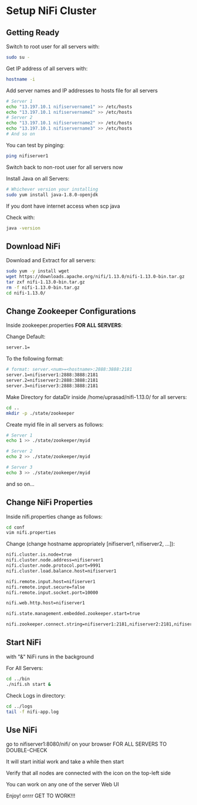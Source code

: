 # Setup NiFi Cluster

## Getting Ready

Switch to root user for all servers with:

```bash
sudo su -
```

Get IP address of all servers with:

```bash
hostname -i
```

Add server names and IP addresses to hosts file for all servers

```bash
# Server 1
echo "13.197.10.1 nifiservername1" >> /etc/hosts
echo "13.197.10.1 nifiservername2" >> /etc/hosts
# Server 2
echo "13.197.10.1 nifiservername2" >> /etc/hosts
echo "13.197.10.1 nifiservername3" >> /etc/hosts
# And so on
```

You can test by pinging:

```bash
ping nifiserver1
```

Switch back to non-root user for all servers now

Install Java on all Servers:

```bash
# Whichever version your installing
sudo yum install java-1.8.0-openjdk
```

If you dont have internet access when scp java

Check with:

```bash
java -version
```

## Download NiFi

Download and Extract for all servers:

```bash
sudo yum -y install wget
wget https://downloads.apache.org/nifi/1.13.0/nifi-1.13.0-bin.tar.gz
tar zxf nifi-1.13.0-bin.tar.gz
rm -f nifi-1.13.0-bin.tar.gz
cd nifi-1.13.0/
```

## Change Zookeeper Configurations

Inside zookeeper.properties <b>FOR ALL SERVERS</b>:

Change Default:

```bash
server.1=
```

To the following format:

```bash
# format: server.<num>=<hostname>:2888:3888:2181
server.1=nifiserver1:2888:3888:2181
server.2=nifiserver2:2888:3888:2181
server.3=nifiserver3:2888:3888:2181
```

Make Directory for dataDir inside /home/uprasad/nifi-1.13.0/ for all servers:

```bash
cd ..
mkdir -p ./state/zookeeper
```

Create myid file in all servers as follows:

```bash
# Server 1
echo 1 >> ./state/zookeeper/myid
```

```bash
# Server 2
echo 2 >> ./state/zookeeper/myid
```

```bash
# Server 3
echo 3 >> ./state/zookeeper/myid
```

and so on...

## Change NiFi Properties

Inside nifi.properties change as follows:

```bash
cd conf
vim nifi.properties
```

Change (change hostname appropriately [nifiserver1, nifiserver2, ...]):

```bash
nifi.cluster.is.node=true
nifi.cluster.node.address=nifiserver1
nifi.cluster.node.protocol.port=9991
nifi.cluster.load.balance.host=nifiserver1

nifi.remote.input.host=nifiserver1
nifi.remote.input.secure=false
nifi.remote.input.socket.port=10000

nifi.web.http.host=nifiserver1

nifi.state.management.embedded.zookeeper.start=true

nifi.zookeeper.connect.string=nifiserver1:2181,nifiserver2:2181,nifiserver3:2181
```

## Start NiFi

with "&" NiFi runs in the background

For All Servers:

```bash
cd ../bin
./nifi.sh start &
```

Check Logs in directory:

```bash
cd ../logs
tail -f nifi-app.log
```

## Use NiFi

go to nifiserver1:8080/nifi/ on your browser FOR ALL SERVERS TO DOUBLE-CHECK

It will start initial work and take a while then start

Verify that all nodes are connected with the icon on the top-left side

You can work on any one of the server Web UI

Enjoy! orrrr GET TO WORK!!!
